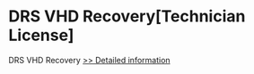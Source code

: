 # DRS VHD Recovery[Technician License]
DRS VHD Recovery
[>> Detailed information](https://secure.shareit.com/shareit/product.html?productid=301004203&affiliateid=200057808)